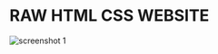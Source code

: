 # RAW HTML CSS WEBSITE

![screenshot 1](https://github.com/gsifat4/Raw_htmlcss/assets/134460838/7965a22e-2911-4813-9a0a-87918c82d455)
